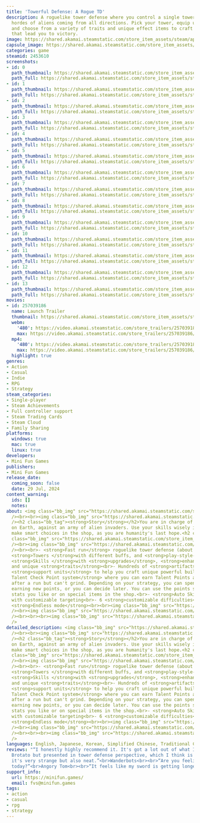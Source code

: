 ```yaml
---
title: 'Towerful Defense: A Rogue TD'
description: A roguelike tower defense where you control a single tower to fight against
  hordes of aliens coming from all directions. Pick your tower, equip up to 4 skills,
  and choose from a variety of traits and unique effect items to craft powerful builds
  that lead you to victory.
image: https://shared.akamai.steamstatic.com/store_item_assets/steam/apps/2453610/header.jpg?t=1733670817
capsule_image: https://shared.akamai.steamstatic.com/store_item_assets/steam/apps/2453610/3e415023b5e69936e695e62d415fc5405de198c2/capsule_231x87.jpg?t=1733670817
categories: game
steamid: 2453610
screenshots:
- id: 0
  path_thumbnail: https://shared.akamai.steamstatic.com/store_item_assets/steam/apps/2453610/ss_0b25a3ad207c0800b4144df0379e3dd36b9c669f.600x338.jpg?t=1733670817
  path_full: https://shared.akamai.steamstatic.com/store_item_assets/steam/apps/2453610/ss_0b25a3ad207c0800b4144df0379e3dd36b9c669f.1920x1080.jpg?t=1733670817
- id: 1
  path_thumbnail: https://shared.akamai.steamstatic.com/store_item_assets/steam/apps/2453610/ss_8742fe7761ac7e8692b03cedab9c9c2ccf7751c7.600x338.jpg?t=1733670817
  path_full: https://shared.akamai.steamstatic.com/store_item_assets/steam/apps/2453610/ss_8742fe7761ac7e8692b03cedab9c9c2ccf7751c7.1920x1080.jpg?t=1733670817
- id: 2
  path_thumbnail: https://shared.akamai.steamstatic.com/store_item_assets/steam/apps/2453610/ss_f3c3677ceee5a1ce3fe2dec45f69c5436656711a.600x338.jpg?t=1733670817
  path_full: https://shared.akamai.steamstatic.com/store_item_assets/steam/apps/2453610/ss_f3c3677ceee5a1ce3fe2dec45f69c5436656711a.1920x1080.jpg?t=1733670817
- id: 3
  path_thumbnail: https://shared.akamai.steamstatic.com/store_item_assets/steam/apps/2453610/ss_bdfb734cccc81457f266c4f8ab74a813d3477d4a.600x338.jpg?t=1733670817
  path_full: https://shared.akamai.steamstatic.com/store_item_assets/steam/apps/2453610/ss_bdfb734cccc81457f266c4f8ab74a813d3477d4a.1920x1080.jpg?t=1733670817
- id: 4
  path_thumbnail: https://shared.akamai.steamstatic.com/store_item_assets/steam/apps/2453610/ss_e3d322a8d567bba66c6045b954e1bc91fab3aadb.600x338.jpg?t=1733670817
  path_full: https://shared.akamai.steamstatic.com/store_item_assets/steam/apps/2453610/ss_e3d322a8d567bba66c6045b954e1bc91fab3aadb.1920x1080.jpg?t=1733670817
- id: 5
  path_thumbnail: https://shared.akamai.steamstatic.com/store_item_assets/steam/apps/2453610/ss_bee6345f01cd1259b12f956285785ec5c9410e1a.600x338.jpg?t=1733670817
  path_full: https://shared.akamai.steamstatic.com/store_item_assets/steam/apps/2453610/ss_bee6345f01cd1259b12f956285785ec5c9410e1a.1920x1080.jpg?t=1733670817
- id: 6
  path_thumbnail: https://shared.akamai.steamstatic.com/store_item_assets/steam/apps/2453610/ss_f8d919b5fb91838c1cc24813fa6a549fe2bdca7f.600x338.jpg?t=1733670817
  path_full: https://shared.akamai.steamstatic.com/store_item_assets/steam/apps/2453610/ss_f8d919b5fb91838c1cc24813fa6a549fe2bdca7f.1920x1080.jpg?t=1733670817
- id: 7
  path_thumbnail: https://shared.akamai.steamstatic.com/store_item_assets/steam/apps/2453610/ss_82f2124efa2586b018a819b1bd425180c1b91449.600x338.jpg?t=1733670817
  path_full: https://shared.akamai.steamstatic.com/store_item_assets/steam/apps/2453610/ss_82f2124efa2586b018a819b1bd425180c1b91449.1920x1080.jpg?t=1733670817
- id: 8
  path_thumbnail: https://shared.akamai.steamstatic.com/store_item_assets/steam/apps/2453610/ss_ce1db97afa6006a7841eb5b7d9a6c25126c0b144.600x338.jpg?t=1733670817
  path_full: https://shared.akamai.steamstatic.com/store_item_assets/steam/apps/2453610/ss_ce1db97afa6006a7841eb5b7d9a6c25126c0b144.1920x1080.jpg?t=1733670817
- id: 9
  path_thumbnail: https://shared.akamai.steamstatic.com/store_item_assets/steam/apps/2453610/ss_1ae96525ffc16f9b9e0bdd214be56bd8f62297dd.600x338.jpg?t=1733670817
  path_full: https://shared.akamai.steamstatic.com/store_item_assets/steam/apps/2453610/ss_1ae96525ffc16f9b9e0bdd214be56bd8f62297dd.1920x1080.jpg?t=1733670817
- id: 10
  path_thumbnail: https://shared.akamai.steamstatic.com/store_item_assets/steam/apps/2453610/ss_1b88017c5ce8550303dfd47e842c440d29b2ecc0.600x338.jpg?t=1733670817
  path_full: https://shared.akamai.steamstatic.com/store_item_assets/steam/apps/2453610/ss_1b88017c5ce8550303dfd47e842c440d29b2ecc0.1920x1080.jpg?t=1733670817
- id: 11
  path_thumbnail: https://shared.akamai.steamstatic.com/store_item_assets/steam/apps/2453610/ss_09c74314cbb1a11649b11360a6de74dde3a9c535.600x338.jpg?t=1733670817
  path_full: https://shared.akamai.steamstatic.com/store_item_assets/steam/apps/2453610/ss_09c74314cbb1a11649b11360a6de74dde3a9c535.1920x1080.jpg?t=1733670817
- id: 12
  path_thumbnail: https://shared.akamai.steamstatic.com/store_item_assets/steam/apps/2453610/ss_320be2de18dd7e1bfb8b6bf40a3be2548af5f7f2.600x338.jpg?t=1733670817
  path_full: https://shared.akamai.steamstatic.com/store_item_assets/steam/apps/2453610/ss_320be2de18dd7e1bfb8b6bf40a3be2548af5f7f2.1920x1080.jpg?t=1733670817
- id: 13
  path_thumbnail: https://shared.akamai.steamstatic.com/store_item_assets/steam/apps/2453610/ss_70b5f92281c60bf630890973694f81e2651aecaa.600x338.jpg?t=1733670817
  path_full: https://shared.akamai.steamstatic.com/store_item_assets/steam/apps/2453610/ss_70b5f92281c60bf630890973694f81e2651aecaa.1920x1080.jpg?t=1733670817
movies:
- id: 257039186
  name: Launch Trailer
  thumbnail: https://shared.akamai.steamstatic.com/store_item_assets/steam/apps/257039186/movie.293x165.jpg?t=1722271900
  webm:
    '480': https://video.akamai.steamstatic.com/store_trailers/257039186/movie480_vp9.webm?t=1722271900
    max: https://video.akamai.steamstatic.com/store_trailers/257039186/movie_max_vp9.webm?t=1722271900
  mp4:
    '480': https://video.akamai.steamstatic.com/store_trailers/257039186/movie480.mp4?t=1722271900
    max: https://video.akamai.steamstatic.com/store_trailers/257039186/movie_max.mp4?t=1722271900
  highlight: true
genres:
- Action
- Casual
- Indie
- RPG
- Strategy
steam_categories:
- Single-player
- Steam Achievements
- Full controller support
- Steam Trading Cards
- Steam Cloud
- Family Sharing
platforms:
  windows: true
  mac: true
  linux: true
developers:
- Mini Fun Games
publishers:
- Mini Fun Games
release_date:
  coming_soon: false
  date: 29 Jul, 2024
content_warning:
  ids: []
  notes:
about: <img class="bb_img" src="https://shared.akamai.steamstatic.com/store_item_assets/steam/apps/2453610/extras/Discord.png?t=1733670817"
  /><br><br><img class="bb_img" src="https://shared.akamai.steamstatic.com/store_item_assets/steam/apps/2453610/extras/FollowEN.gif?t=1733670817"
  /><h2 class="bb_tag"><strong>Story</strong></h2>You are in charge of the last tower
  on Earth, against an army of alien invaders. Use your skills wisely in combat, and
  make smart choices in the shop, as you are humanity's last hope.<h2 class="bb_tag"><strong>Features</strong></h2><br><img
  class="bb_img" src="https://shared.akamai.steamstatic.com/store_item_assets/steam/apps/2453610/extras/Steam_gif_8.gif?t=1733670817"
  /><br><img class="bb_img" src="https://shared.akamai.steamstatic.com/store_item_assets/steam/apps/2453610/extras/Steam_gif_9.gif?t=1733670817"
  /><br><br>- <strong>Fast run</strong> roguelike tower defense (about 30 minutes)<br>-
  <strong>Towers </strong>with different buffs, and <strong>play-style-changing effects</strong><br>-
  <strong>Skills </strong>with <strong>upgrades</strong>, <strong>enhancements</strong>,
  and unique <strong>traits</strong><br>- Hundreds of <strong>artifacts </strong>and
  <strong>support units</strong> to help you craft unique powerful builds<br>- <strong>Fair
  Talent Check Point system</strong> where you can earn Talent Points and keep them
  after a run but can't grind. Depending on your strategy, you can spend right after
  earning new points, or you can decide later. You can use the points straight on
  stats you like or on special items in the shop.<br>- <strong>Auto Skill mode</strong>
  with customizable targeting<br>- 6 <strong>customizable difficulties</strong><br>-
  <strong>Endless mode</strong><br><br><img class="bb_img" src="https://shared.akamai.steamstatic.com/store_item_assets/steam/apps/2453610/extras/Steam_gif_7.gif?t=1733670817"
  /><br><img class="bb_img" src="https://shared.akamai.steamstatic.com/store_item_assets/steam/apps/2453610/extras/Steam_gif_6.gif?t=1733670817"
  /><br><br><br><img class="bb_img" src="https://shared.akamai.steamstatic.com/store_item_assets/steam/apps/2453610/extras/GreenArrow__1_.gif?t=1733670817"
  />
detailed_description: <img class="bb_img" src="https://shared.akamai.steamstatic.com/store_item_assets/steam/apps/2453610/extras/Discord.png?t=1733670817"
  /><br><br><img class="bb_img" src="https://shared.akamai.steamstatic.com/store_item_assets/steam/apps/2453610/extras/FollowEN.gif?t=1733670817"
  /><h2 class="bb_tag"><strong>Story</strong></h2>You are in charge of the last tower
  on Earth, against an army of alien invaders. Use your skills wisely in combat, and
  make smart choices in the shop, as you are humanity's last hope.<h2 class="bb_tag"><strong>Features</strong></h2><br><img
  class="bb_img" src="https://shared.akamai.steamstatic.com/store_item_assets/steam/apps/2453610/extras/Steam_gif_8.gif?t=1733670817"
  /><br><img class="bb_img" src="https://shared.akamai.steamstatic.com/store_item_assets/steam/apps/2453610/extras/Steam_gif_9.gif?t=1733670817"
  /><br><br>- <strong>Fast run</strong> roguelike tower defense (about 30 minutes)<br>-
  <strong>Towers </strong>with different buffs, and <strong>play-style-changing effects</strong><br>-
  <strong>Skills </strong>with <strong>upgrades</strong>, <strong>enhancements</strong>,
  and unique <strong>traits</strong><br>- Hundreds of <strong>artifacts </strong>and
  <strong>support units</strong> to help you craft unique powerful builds<br>- <strong>Fair
  Talent Check Point system</strong> where you can earn Talent Points and keep them
  after a run but can't grind. Depending on your strategy, you can spend right after
  earning new points, or you can decide later. You can use the points straight on
  stats you like or on special items in the shop.<br>- <strong>Auto Skill mode</strong>
  with customizable targeting<br>- 6 <strong>customizable difficulties</strong><br>-
  <strong>Endless mode</strong><br><br><img class="bb_img" src="https://shared.akamai.steamstatic.com/store_item_assets/steam/apps/2453610/extras/Steam_gif_7.gif?t=1733670817"
  /><br><img class="bb_img" src="https://shared.akamai.steamstatic.com/store_item_assets/steam/apps/2453610/extras/Steam_gif_6.gif?t=1733670817"
  /><br><br><br><img class="bb_img" src="https://shared.akamai.steamstatic.com/store_item_assets/steam/apps/2453610/extras/GreenArrow__1_.gif?t=1733670817"
  />
languages: English, Japanese, Korean, Simplified Chinese, Traditional Chinese
reviews: "“I honestly highly recommend it. It's got a lot out of what I like out of
  Brotato but presented in tower defense perspective, which I think is really clever,
  it's very strange but also neat.”<br>Wanderbots<br><br>“Are you feeling &quot;towerful&quot;
  today?”<br>Angory Tom<br><br>“It feels like my sword is getting longer.”<br>Retromation<br>"
support_info:
  url: https://minifun.games/
  email: fvs@minifun.games
tags:
- action
- casual
- rpg
- strategy
---
```


